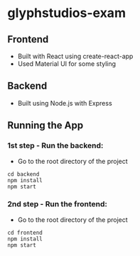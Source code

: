 # glyphstudios-exam

## Frontend
* Built with React using create-react-app
* Used Material UI for some styling

## Backend
* Built using Node.js with Express

## Running the App

### 1st step - Run the backend:
* Go to the root directory of the project
```
cd backend
npm install
npm start
```

### 2nd step - Run the frontend:
* Go to the root directory of the project
```
cd frontend
npm install
npm start
```
